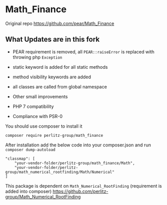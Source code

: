 # Math_Finance

Original repo
https://github.com/pear/Math_Finance

## What Updates are in this fork

* PEAR requirement is removed, all `PEAR::raiseError` is replaced with throwing php `Exception`
* static keyword is added for all static methods
* method visibility keywords are added
* all classes are called from global namespace
* Other small improvements

* PHP 7 compatibility
* Compliance with PSR-0

You should use composer to install it
```
composer require perlitz-group/math_finance
```

After installation add the below code into your composer.json and run `composer dump-autoload`
```
"classmap": [
    "your-vendor-folder/perlitz-group/math_finance/Math",
    "your-vendor-folder/perlitz-group/math_numerical_rootfinding/Math/Numerical"
]        
```

This package is dependent on `Math_Numerical_RootFinding` (requirement is added into composer)
https://github.com/perlitz-group/Math_Numerical_RootFinding

